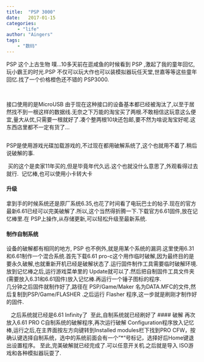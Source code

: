 ```yaml
---
title:  "PSP 3000"
date:   2017-01-15
categories:
    - "life"
author: "Aingers"
tags: 
    - "数码"
---
```


PSP 这个上古生物 噗...10多天前在逛咸鱼的时候看到 PSP ,激起了我的童年回忆,玩小霸王的时光.PSP 不仅可以玩大作也可以装模拟器玩任天堂,世嘉等等这些童年回忆.找了一个价格橙色还不错的 PSP3000.
<!--more-->
<img class="lazy" data-original="http://cloud9dic.b0.upaiyun.com/2017-01-15-20170115-ZZ000082-compressed.jpg">  

<img class="lazy" data-original="http://cloud9dic.b0.upaiyun.com/2017-01-15-20170115-ZZ000083-compressed.jpg">  

接口使用的是MicroUSB 由于现在这种接口的设备基本都已经被淘汰了,以至于居然找不到一根这样的数据线.无奈之下万能的淘宝买了两根.不敢相信这玩意这么便宜,量大从优,只需要一根就好了.凑个整两根10块还包邮,要不然为啥说淘宝好呢.这东西店里都不一定有货了...  
<img class="lazy" data-original="http://cloud9dic.b0.upaiyun.com/2017-01-15-20170115-ZZ000085-compressed.jpg">  

<img class="lazy" data-original="http://cloud9dic.b0.upaiyun.com/2017-01-15-20170115-ZZ000089-compressed.jpg">  

PSP是使用游戏光碟加载游戏的,不过现在都用破解系统了,这个也就用不着了.稍后说破解的事.  

<img class="lazy" data-original="http://cloud9dic.b0.upaiyun.com/2017-01-15-20170115-ZZ000086-compressed.jpg">  
买的这个是卖家11年买的,但是毕竟年代久远.这个也就没什么意思了,外观看得过去就行.  

<img class="lazy" data-original="http://cloud9dic.b0.upaiyun.com/2017-01-15-20170115-ZZ000087-compressed.jpg">  
记忆棒,也可以使用小卡转大卡  

<img class="lazy" data-original="http://cloud9dic.b0.upaiyun.com/2017-01-15-20170115-ZZ000090-compressed.jpg">  

#### 升级
拿到手的时候系统还是原厂系统6.35,也花了时间看了电玩巴士的帖子.现在的官方最新6.61已经可以完美破解了.所以,这个当然得折腾一下.下载官方6.61固件,放在记忆棒里.在 PSP上操作,从存储更新,可以轻松升级至最新系统.

#### 制作自制系统
设备的破解都有相同的地方, PSP 也不例外,就是用某个系统的漏洞.这里使用6.31和6.61制作一个混合系统.首先下载6.61 pro-c这个用作临时破解,因为最终目的是要永久破解,也就重新开机已经是破解状态了.运行固件制作工具需要临时破解环境.放到记忆棒之后,运行游戏菜单里的 Update就可以了.然后把自制固件工具文件夹(需要放入6.31和6.61固件)放入记忆棒.再运行一个锤子图标的程序.
<img class="lazy" data-original="http://cloud9dic.b0.upaiyun.com/2017-01-15-20170114-ZZ000060-compressed.jpg">
<img class="lazy" data-original="http://cloud9dic.b0.upaiyun.com/2017-01-15-20170114-ZZ000061-compressed.jpg">
<img class="lazy" data-original="http://cloud9dic.b0.upaiyun.com/2017-01-15-20170114-ZZ000062-compressed.jpg">  
几分钟之后固件就制作好了,路径在 PSP/Game/Maker 名为DATA.MFC的文件,然后复制到PSP/Game/FLASHER .之后运行 Flasher 程序,这一步就是刷刚才制作好的固件.  

<img class="lazy" data-original="http://cloud9dic.b0.upaiyun.com/2017-01-15-20170114-ZZ000065-compressed.jpg">
<img class="lazy" data-original="http://cloud9dic.b0.upaiyun.com/2017-01-15-20170114-ZZ000064-compressed.jpg">
<img class="lazy" data-original="http://cloud9dic.b0.upaiyun.com/2017-01-15-20170114-ZZ000063-compressed.jpg">
之后系统就已经是6.61 Infinity了
<img class="lazy" data-original="http://cloud9dic.b0.upaiyun.com/2017-01-15-20170114-ZZ000068-compressed-1.jpg">
至此,自制系统就已经刷好了
#### 破解
再次放入6.61 PRO C自制系统的破解程序,再次运行破解 Configuration程序放入记忆棒,运行之后,在主界面按左方向键转到Installed modules栏下找到PRO CFW，按确认键选择自制系统，选中的系统前面会有一个”*“号标记，选择好后Home键退出设置程序。
至此,完美破解就已经完成了.可以任意开关机.之后就是导入 ISO游戏和各种模拟器玩耍了.  

<img class="lazy" data-original="http://cloud9dic.b0.upaiyun.com/2017-01-15-20170115-ZZ000084-compressed.jpg">  

<img class="lazy" data-original="http://cloud9dic.b0.upaiyun.com/2017-01-15-20170115-ZZ000088-compressed.jpg">











